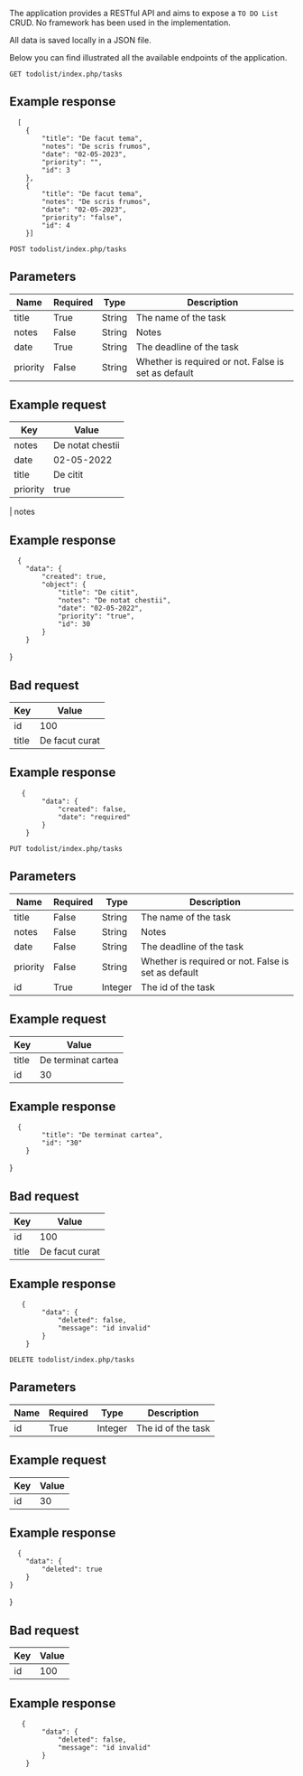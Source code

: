 The application provides a RESTful API and aims to expose a `TO DO List` CRUD. No framework has been used in the implementation.

All data is saved locally in a JSON file.

Below you can find illustrated all the available endpoints of the application.

`GET todolist/index.php/tasks`

## Example response

      [
        {
            "title": "De facut tema",
            "notes": "De scris frumos",
            "date": "02-05-2023",
            "priority": "",
            "id": 3
        },
        {
            "title": "De facut tema",
            "notes": "De scris frumos",
            "date": "02-05-2023",
            "priority": "false",
            "id": 4
        }]

`POST todolist/index.php/tasks`

## Parameters

| Name     | Required | Type   | Description                                         |
| -------- | -------- | ------ | --------------------------------------------------- |
| title    | True     | String | The name of the task                                |
| notes    | False    | String | Notes                                               |
| date     | True     | String | The deadline of the task                            |
| priority | False    | String | Whether is required or not. False is set as default |

## Example request

| Key      | Value            |
| -------- | ---------------- |
| notes    | De notat chestii |
| date     | 02-05-2022       |
| title    | De citit         |
| priority | true             |

| notes

## Example response

      {
        "data": {
            "created": true,
            "object": {
                "title": "De citit",
                "notes": "De notat chestii",
                "date": "02-05-2022",
                "priority": "true",
                "id": 30
            }
        }

}

## Bad request

| Key   | Value          |
| ----- | -------------- |
| id    | 100            |
| title | De facut curat |

## Example response

       {
            "data": {
                "created": false,
                "date": "required"
            }
        }

`PUT todolist/index.php/tasks`

## Parameters

| Name     | Required | Type    | Description                                         |
| -------- | -------- | ------- | --------------------------------------------------- |
| title    | False    | String  | The name of the task                                |
| notes    | False    | String  | Notes                                               |
| date     | False    | String  | The deadline of the task                            |
| priority | False    | String  | Whether is required or not. False is set as default |
| id       | True     | Integer | The id of the task                                  |

## Example request

| Key   | Value              |
| ----- | ------------------ |
| title | De terminat cartea |
| id    | 30                 |

## Example response

      {
            "title": "De terminat cartea",
            "id": "30"
        }

}

## Bad request

| Key   | Value          |
| ----- | -------------- |
| id    | 100            |
| title | De facut curat |

## Example response

       {
            "data": {
                "deleted": false,
                "message": "id invalid"
            }
        }

`DELETE todolist/index.php/tasks`

## Parameters

| Name | Required | Type    | Description        |
| ---- | -------- | ------- | ------------------ |
| id   | True     | Integer | The id of the task |

## Example request

| Key | Value |
| --- | ----- |
| id  | 30    |

## Example response

      {
        "data": {
            "deleted": true
        }
    }

}

## Bad request

| Key | Value |
| --- | ----- |
| id  | 100   |

## Example response

       {
            "data": {
                "deleted": false,
                "message": "id invalid"
            }
        }
